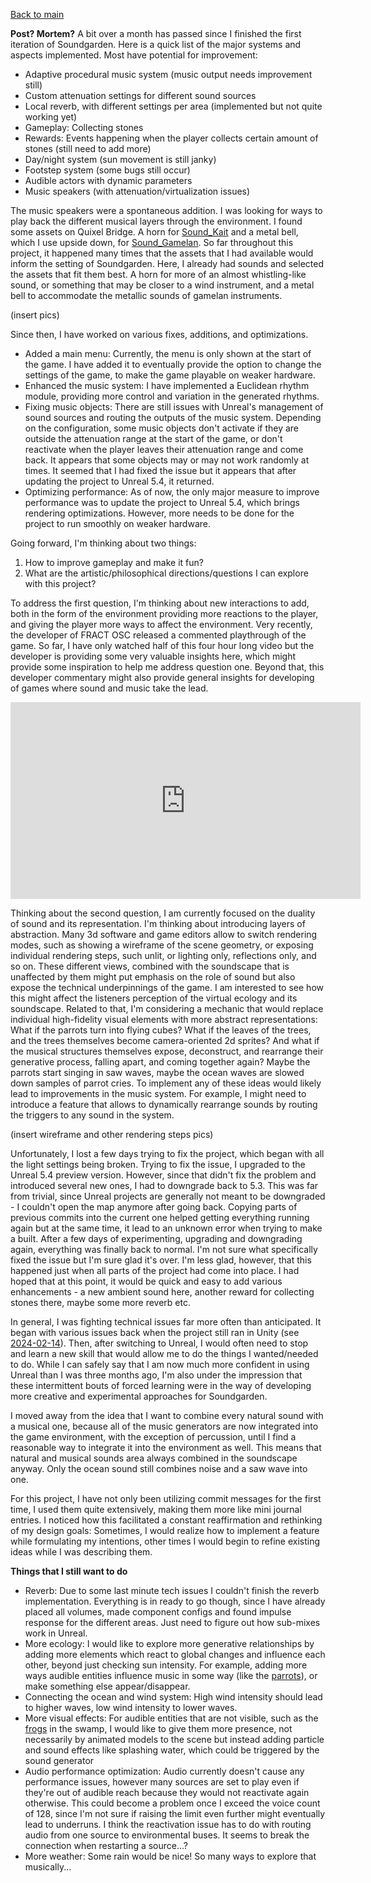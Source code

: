 [Back to main](index.html)

**Post? Mortem?**
A bit over a month has passed since I finished the first iteration of Soundgarden. Here is a quick list of the major systems and aspects implemented. Most have potential for improvement:
- Adaptive procedural music system (music output needs improvement still)
- Custom attenuation settings for different sound sources
- Local reverb, with different settings per area (implemented but not quite working yet)
- Gameplay: Collecting stones
- Rewards: Events happening when the player collects certain amount of stones (still need to add more)
- Day/night system (sun movement is still janky)
- Footstep system (some bugs still occur)
- Audible actors with dynamic parameters
- Music speakers (with attenuation/virtualization issues)

The music speakers were a spontaneous addition. I was looking for ways to play back the different musical layers through the environment. I found some assets on Quixel Bridge. A horn for [Sound_Kait](Sound_Kait.md) and a metal bell, which I use upside down, for [Sound_Gamelan](Sound_Gamelan.md). So far throughout this project, it happened many times that the assets that I had available would inform the setting of Soundgarden. Here, I already had sounds and selected the assets that fit them best. A horn for more of an almost whistling-like sound, or something that may be closer to a wind instrument, and a metal bell to accommodate the metallic sounds of gamelan instruments.

(insert pics)

 Since then, I have worked on various fixes, additions, and optimizations.
- Added a main menu: Currently, the menu is only shown at the start of the game. I have added it to eventually provide the option to change the settings of the game, to make the game playable on weaker hardware.
- Enhanced the music system: I have implemented a Euclidean rhythm module, providing more control and variation in the generated rhythms.
- Fixing music objects: There are still issues with Unreal's management of sound sources and routing the outputs of the music system. Depending on the configuration, some music objects don't activate if they are outside the attenuation range at the start of the game, or don't reactivate when the player leaves their attenuation range and come back. It appears that some objects may or may not work randomly at times. It seemed that I had fixed the issue but it appears that after updating the project to Unreal 5.4, it returned.
- Optimizing performance: As of now, the only major measure to improve performance was to update the project to Unreal 5.4, which brings rendering optimizations. However, more needs to be done for the project to run smoothly on weaker hardware.


Going forward, I'm thinking about two things:
1. How to improve gameplay and make it fun?
2. What are the artistic/philosophical directions/questions I can explore with this project?

To address the first question, I'm thinking about new interactions to add, both in the form of the environment providing more reactions to the player, and giving the player more ways to affect the environment. Very recently, the developer of FRACT OSC released a commented playthrough of the game. So far, I have only watched half of this four hour long video but the developer is providing some very valuable insights here, which might provide some inspiration to help me address question one. Beyond that, this developer commentary might also provide general insights for developing of games where sound and music take the lead.

<iframe width="560" height="315" src="https://www.youtube.com/embed/NFeo0qAYQFo?si=Jr5m-0Xk98ECfPAB" title="YouTube video player" frameborder="0" allow="accelerometer; autoplay; clipboard-write; encrypted-media; gyroscope; picture-in-picture; web-share" referrerpolicy="strict-origin-when-cross-origin" allowfullscreen></iframe>

Thinking about the second question, I am currently focused on the duality of sound and its representation. I'm thinking about introducing layers of abstraction. Many 3d software and game editors allow to switch rendering modes, such as showing a wireframe of the scene geometry, or exposing individual rendering steps, such unlit, or lighting only, reflections only, and so on. These different views, combined with the soundscape that is unaffected by them might put emphasis on the role of sound but also expose the technical underpinnings of the game. I am interested to see how this might affect the listeners perception of the virtual ecology and its soundscape. Related to that, I'm considering a mechanic that would replace individual high-fidelity visual elements with more abstract representations: What if the parrots turn into flying cubes? What if the leaves of the trees, and the trees themselves become camera-oriented 2d sprites? And what if the musical structures themselves expose, deconstruct, and rearrange their generative process, falling apart, and coming together again? Maybe the parrots start singing in saw waves, maybe the ocean waves are slowed down samples of parrot cries.
To implement any of these ideas would likely lead to improvements in the music system. For example, I might need to introduce a feature that allows to dynamically rearrange sounds by routing the triggers to any sound in the system.

(insert wireframe and other rendering steps pics)

Unfortunately, I lost a few days trying to fix the project, which began with all the light settings being broken. Trying to fix the issue, I upgraded to the Unreal 5.4 preview version. However, since that didn't fix the problem and introduced several new ones, I had to downgrade back to 5.3. This was far from trivial, since Unreal projects are generally not meant to be downgraded - I couldn't open the map anymore after going back. Copying parts of previous commits into the current one helped getting everything running again but at the same time, it lead to an unknown error when trying to make a built. After a few days of experimenting, upgrading and downgrading again, everything was finally back to normal. I'm not sure what specifically fixed the issue but I'm sure glad it's over. I'm less glad, however, that this happened just when all parts of the project had come into place. I had hoped that at this point, it would be quick and easy to add various enhancements - a new ambient sound here, another reward for collecting stones there, maybe some more reverb etc.

In general, I was fighting technical issues far more often than anticipated. It began with various issues back when the project still ran in Unity (see [2024-02-14](2024-02-14.md)). Then, after switching to Unreal, I would often need to stop and learn a new skill that would allow me to do the things I wanted/needed to do. While I can safely say that I am now much more confident in using Unreal than I was three months ago, I'm also under the impression that these intermittent bouts of forced learning were in the way of developing more creative and experimental approaches for Soundgarden.

I moved away from the idea that I want to combine every natural sound with a musical one, because all of the music generators are now integrated into the game environment, with the exception of percussion, until I find a reasonable way to integrate it into the environment as well. This means that natural and musical sounds area always combined in the soundscape anyway. Only the ocean sound still combines noise and a saw wave into one.

For this project, I have not only been utilizing commit messages for the first time, I used them quite extensively, making them more like mini journal entries. I noticed how this facilitated a constant reaffirmation and rethinking of my design goals: Sometimes, I would realize how to implement a feature while formulating my intentions, other times I would begin to refine existing ideas while I was describing them.




**Things that I still want to do**
- Reverb: Due to some last minute tech issues I couldn't finish the reverb implementation. Everything is in ready to go though, since I have already placed all volumes, made component configs and found impulse response for the different areas. Just need to figure out how sub-mixes work in Unreal.
- More ecology: I would like to explore more generative relationships by adding more elements which react to global changes and influence each other, beyond just checking sun intensity. For example, adding more ways audible entities influence music in some way (like the [parrots](Sound_Parrots.md)), or make something else appear/disappear.
- Connecting the ocean and wind system: High wind intensity should lead to higher waves, low wind intensity to lower waves.
- More visual effects: For audible entities that are not visible, such as the [frogs](Sound_Frogs.md) in the swamp, I would like to give them more presence, not necessarily by animated models to the scene but instead adding particle and sound effects like splashing water, which could be triggered by the sound generator
- Audio performance optimization: Audio currently doesn't cause any performance issues, however many sources are set to play even if they're out of audible reach because they would not reactivate again otherwise. This could become a problem once I exceed the voice count of 128, since I'm not sure if raising the limit even further might eventually lead to underruns. I think the reactivation issue has to do with routing audio from one source to environmental buses. It seems to break the connection when restarting a source...?
- More weather: Some rain would be nice! So many ways to explore that musically...